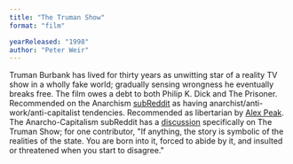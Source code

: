 ```yaml
---
title: "The Truman Show"
format: "film"

yearReleased: "1998"
author: "Peter Weir"
---
```

Truman Burbank has lived for thirty years as unwitting  star of a reality TV show in a wholly fake world; gradually sensing wrongness he  eventually breaks free. The film owes a debt to both Philip K. Dick and The  Prisoner.
 
Recommended on the Anarchism <a href="https://www.reddit.com/r/Anarchism/comments/1953qj/have_you_any_movie_recommendations_containing/"> subReddit</a> as having anarchist/anti-work/anti-capitalist tendencies.  Recommended as libertarian by <a href="http://alexpeak.com/art/films/tts/">Alex  Peak</a>. The Anarcho-Capitalism subReddit has a <a href="https://www.reddit.com/r/Anarcho_Capitalism/comments/nrl91/the_truman_show_movie/"> discussion</a> specifically on The Truman Show; for one contributor, "If  anything, the story is symbolic of the realities of the state. You are born into  it, forced to abide by it, and insulted or threatened when you start to  disagree."